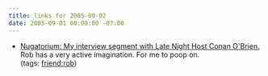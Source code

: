 ```yaml
---
title: links for 2005-09-02
date: 2005-09-01 00:00:00 -07:00
---
```


<ul class="delicious">
	<li>
		<div class="delicious-link"><a href="http://www.robpoynter.com/archives/2005/08/my_interview_se.html">Nugatorium: My interview segment with Late Night Host Conan O'Brien.</a></div>
		<div class="delicious-extended">Rob has a very active imagination. For me to poop on.</div>
		<div class="delicious-tags">(tags: <a href="http://del.icio.us/torrez/friend:rob">friend:rob</a>)</div>
	</li>
</ul>
